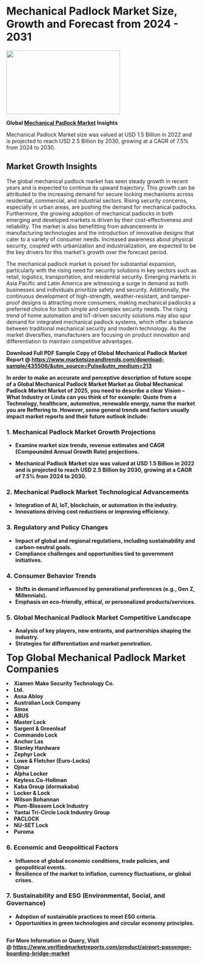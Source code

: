 <H1>Mechanical Padlock Market Size, Growth and Forecast from 2024 - 2031</H1><img class="aligncenter size-medium wp-image-584254" src="https://thirdeyenews.in/wp-content/uploads/2024/09/Global-Market-Research-300x168.jpeg" alt="" width="300" height="168" /><p><strong>Global&nbsp;<a href="https://www.marketsizeandtrends.com/download-sample/435506/&amp;utm_source=Pulse&amp;utm_medium=213">Mechanical Padlock Market</a> Insights</strong></p><p>Mechanical Padlock Market size was valued at USD 1.5 Billion in 2022 and is projected to reach USD 2.5 Billion by 2030, growing at a CAGR of 7.5% from 2024 to 2030.</p><p><h2>Market Growth Insights</h2> <p>The global mechanical padlock market has seen steady growth in recent years and is expected to continue its upward trajectory. This growth can be attributed to the increasing demand for secure locking mechanisms across residential, commercial, and industrial sectors. Rising security concerns, especially in urban areas, are pushing the demand for mechanical padlocks. Furthermore, the growing adoption of mechanical padlocks in both emerging and developed markets is driven by their cost-effectiveness and reliability. The market is also benefitting from advancements in manufacturing technologies and the introduction of innovative designs that cater to a variety of consumer needs. Increased awareness about physical security, coupled with urbanization and industrialization, are expected to be the key drivers for this market's growth over the forecast period.</p> <p><strong></strong></p> <p>The mechanical padlock market is poised for substantial expansion, particularly with the rising need for security solutions in key sectors such as retail, logistics, transportation, and residential security. Emerging markets in Asia Pacific and Latin America are witnessing a surge in demand as both businesses and individuals prioritize safety and security. Additionally, the continuous development of high-strength, weather-resistant, and tamper-proof designs is attracting more consumers, making mechanical padlocks a preferred choice for both simple and complex security needs. The rising trend of home automation and IoT-driven security solutions may also spur demand for integrated mechanical padlock systems, which offer a balance between traditional mechanical security and modern technology. As the market diversifies, manufacturers are focusing on product innovation and differentiation to maintain competitive advantages.</p> <p><strong></p><p><span class=""><strong>Download Full PDF Sample Copy of Global Mechanical Padlock Market Report</strong> @ <a href="https://www.marketsizeandtrends.com/download-sample/435506/&amp;utm_source=Pulse&amp;utm_medium=213" target="_blank">https://www.marketsizeandtrends.com/download-sample/435506/&amp;utm_source=Pulse&amp;utm_medium=213</a></span></p><p>In order to make an accurate and perceptive description of future scope of a Global&nbsp;Mechanical Padlock Market Market as Global&nbsp;Mechanical Padlock Market Market of 2025, you need to describe a clear Vision &ndash; What Industry or Linda can you think of for example: Quote from a Technology, healthcare, automotive, renewable energy, name the market you are Reffering to. However, some general trends and factors usually impact market reports and their future outlook include:</p><h3>1.&nbsp;<strong>Mechanical Padlock Market Growth Projections</strong></h3><ul><li>Examine market size trends, revenue estimates and CAGR (Compounded Annual Growth Rate) projections.</li><li><p>Mechanical Padlock Market size was valued at USD 1.5 Billion in 2022 and is projected to reach USD 2.5 Billion by 2030, growing at a CAGR of 7.5% from 2024 to 2030.</p></li></ul><h3>2.&nbsp;<strong>Mechanical Padlock Market Technological Advancements</strong></h3><ul><li>Integration of AI, IoT, blockchain, or automation in the industry.</li><li>Innovations driving cost reductions or improving efficiency.</li></ul><h3>3.&nbsp;<strong>Regulatory and Policy Changes</strong></h3><ul><li>Impact of global and regional regulations, including sustainability and carbon-neutral goals.</li><li>Compliance challenges and opportunities tied to government initiatives.</li></ul><h3>4.&nbsp;<strong>Consumer Behavior Trends</strong></h3><ul><li>Shifts in demand influenced by generational preferences (e.g., Gen Z, Millennials).</li><li>Emphasis on eco-friendly, ethical, or personalized products/services.</li></ul><h3>5.&nbsp;<strong>Global Mechanical Padlock Market Competitive Landscape</strong></h3><ul><li>Analysis of key players, new entrants, and partnerships shaping the industry.</li><li>Strategies for differentiation and market penetration.</li></ul><p data-pm-slice="1 1 []"><span style="color: inherit; font-family: inherit; font-size: 25px;">Top Global Mechanical Padlock Market Companies</span></p><div class="" data-test-id=""><p><li>Xiamen Make Security Technology Co.</li><li> Ltd.</li><li> Assa Abloy</li><li> Australian Lock Company</li><li> Sinox</li><li> ABUS</li><li> Master Lock</li><li> Sargent & Greenleaf</li><li> Commando Lock</li><li> Anchor Las</li><li> Stanley Hardware</li><li> Zephyr Lock</li><li> Lowe & Fletcher (Euro-Locks)</li><li> Ojmar</li><li> Alpha Locker</li><li> Keyless.Co-Hollman</li><li> Kaba Group (dormakaba)</li><li> Locker & Lock</li><li> Wilson Bohannan</li><li> Plum-Blossom Lock Industry</li><li> Yantai Tri-Circle Lock Industry Group</li><li> PACLOCK</li><li> NU-SET Lock</li><li> Puroma</li></p></div><h3>6.&nbsp;<strong>Economic and Geopolitical Factors</strong></h3><ul><li>Influence of global economic conditions, trade policies, and geopolitical events.</li><li>Resilience of the market to inflation, currency fluctuations, or global crises.</li></ul><h3>7.&nbsp;<strong>Sustainability and ESG (Environmental, Social, and Governance)</strong></h3><ul><li>Adoption of sustainable practices to meet ESG criteria.</li><li>Opportunities in green technologies and circular economy principles.</li></ul><h2><strong style="font-size: 14px;">For More Information or Query, Visit @&nbsp;</strong><a style="background-color: #ffffff; font-size: 14px;" href="https://www.marketsizeandtrends.com/report/mechanical-padlock-market/" target="_blank">https://www.verifiedmarketreports.com/product/airport-passenger-boarding-bridge-market</a></h2>
